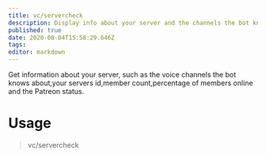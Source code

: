 ```yaml
---
title: vc/servercheck 
description: Display info about your server and the channels the bot knows about.
published: true
date: 2020-08-04T15:58:29.646Z
tags: 
editor: markdown
---
```


Get information about your server, such as the voice channels the bot knows about,your servers id,member count,percentage of members online and the Patreon status.

# Usage

> vc/servercheck
